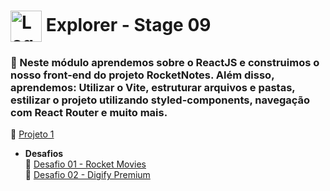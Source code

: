 # <img src="https://imgur.com/X4HdxWx.png"  width="50px" align="center" alt="Logo Explorer em formato de Hexagono Azul com detalhes azul claro"> Explorer - Stage 09

### 📌 Neste módulo aprendemos sobre o ReactJS e construimos o nosso front-end do projeto RocketNotes. Além disso, aprendemos: Utilizar o Vite, estruturar arquivos e pastas, estilizar o projeto utilizando styled-components, navegação com React Router e muito mais.

🔗 [Projeto 1](https://github.com/RodrigoLuigi/Explorer---RocketSeat/tree/master/Stage%2009%20-%20Frontend/Projeto%201/rocketnotes)<br>

- **Desafios**<br>
  🔗 [Desafio 01 - Rocket Movies](https://github.com/RodrigoLuigi/Explorer---RocketSeat/tree/master/Stage%2009%20-%20Frontend/Desafio%201/rocket-movies)<br>
  🔗 [Desafio 02 - Digify Premium ](https://github.com/RodrigoLuigi/Explorer---RocketSeat/tree/master/Stage%2009%20-%20Frontend/Desafio%201/rocket-movies)<br>
